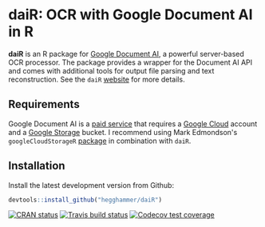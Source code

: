 # daiR: OCR with Google Document AI in R

**daiR** is an R package for [Google Document AI](https://cloud.google.com/document-ai), a powerful server-based OCR processor. The package provides a wrapper for the Document AI API and comes with additional tools for output file parsing and text reconstruction. See the `daiR` [website](http://dair.info/) for more details.

## Requirements

Google Document AI is a [paid service](https://cloud.google.com/document-ai/pricing) that requires a [Google Cloud](https://console.cloud.google.com/) account and a [Google Storage](https://cloud.google.com/storage) bucket. I recommend using Mark Edmondson's `googleCloudStorageR` [package](https://github.com/cloudyr/googleCloudStorageR) in combination with `daiR`. 

## Installation

Install the latest development version from Github:

```R
devtools::install_github("hegghammer/daiR")
```
<!-- badges: start -->
[![CRAN status](https://www.r-pkg.org/badges/version/daiR)](https://CRAN.R-project.org/package=daiR)
[![Travis build status](https://travis-ci.com/hegghammer/dair.svg?branch=master)](https://travis-ci.com/hegghammer/dair)
[![Codecov test coverage](https://codecov.io/gh/Hegghammer/daiR/branch/master/graph/badge.svg)](https://codecov.io/gh/Hegghammer/daiR?branch=master)
<!-- badges: end -->
